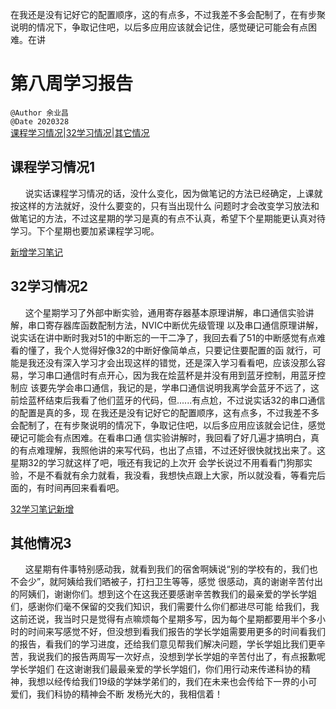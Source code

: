 在我还是没有记好它的配置顺序，这的有点多，不过我差不多会配制了，在有步聚说明的情况下，争取记住吧，以后多应用应该就会记住，感觉硬记可能会有点困难。在讲
# 第八周学习报告  
`@Author 余业昌`  
`@Date 2020328`  
[课程学习情况](#1)|[32学习情况](#2)|[其它情况](#3)


## <a id='1'>课程学习情况1</a> 
&nbsp;&nbsp;&nbsp;&nbsp;&nbsp;&nbsp;说实话课程学习情况的话，没什么变化，因为做笔记的方法已经确定，上课就按这样的方法就好，没什么要变的，只有当出现什么
问题时才会改变学习放法和做笔记的方法，不过这星期的学习是真的有点不认真，希望下个星期能更认真对待学习。下个星期也要加紧课程学习呢。

[新增学习笔记](http://note.youdao.com/noteshare?id=3071db2ed8e85dfa750fcca5b7010726)

## <a id='2'>32学习情况2</a> 
&nbsp;&nbsp;&nbsp;&nbsp;&nbsp;&nbsp;这个星期学习了外部中断实验，通用寄存器基本原理讲解，串口通信实验讲解，串口寄存器库函数配制方法，NVIC中断优先级管理
以及串口通信原理讲解，说实话在讲中断时我对51的中断忘的一干二净了，我回去看了51的中断感觉有点难看的懂了，我个人觉得好像32的中断好像简单点，只要记住要配置的函
就行，可能是我还没有深入学习才会出现这样的错觉，还是深入学习看看吧，应该没那么容易，学习串口通信时有点开心，因为我在烩蓝杯是并没有用到蓝牙控制，用蓝牙控制应
该要先学会串口通信，我记的是，学串口通信说明我离学会蓝牙不远了，这前烩蓝杯结束后我看了他们蓝牙的代码，但......有点尬，不过说实话32的串口通信的配置是真的多，现
在我还是没有记好它的配置顺序，这有点多，不过我差不多会配制了，在有步聚说明的情况下，争取记住吧，以后多应用应该就会记住，感觉硬记可能会有点困难。在看串口通
信实验讲解时，我回看了好几遍才搞明白，真的有点难理解，我照他讲的来写代码，也出了点错，不过还好很快就找出来了。这星期32的学习就这样了吧，哦还有我记的上次开
会学长说过不用看看门狗那实验，不是不看就有余力就看，我没看，我想快点跟上大家，所以就没看，等看完后面的，有时间再回来看看吧。

[32学习笔记新增](http://note.youdao.com/noteshare?id=f21cb83cbd48148b812a2c89211fae78)

## <a id='3'>其他情况3</a> 
&nbsp;&nbsp;&nbsp;&nbsp;&nbsp;&nbsp;这星期有件事特别感动我，就看到我们的宿舍啊姨说“别的学校有的，我们也不会少”，就阿姨给我们晒被子，打扫卫生等等，感觉
很感动，真的谢谢辛苦付出的阿姨们，谢谢你们。想到这个在这我还要感谢辛苦教我们的最亲爱的学长学姐们，感谢你们毫不保留的交我们知识，我们需要什么你们都进尽可能
给我们，我这前还说，我当时只是觉得有点嘛烦每个星期多写，因为每个星期都要用半个多小时的时间来写感觉不好，但没想到看我们报告的学长学姐需要用更多的时间看我们
的报告，看我们的学习进度，还给我们意见帮我们解决问题，学长学姐比我们更辛苦，我说我们的报告两周写一次好点，没想到学长学姐的辛苦付出了，有点报歉呢学长学姐们
在这谢谢我们最最亲爱的学长学姐们，你们用行动来传递科协的精神，我想以经传给我们19级的学妹学弟们的，我们在未来也会传给下一界的小可爱们，我们科协的精神会不断
发杨光大的，我相信着！


